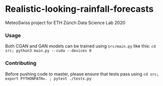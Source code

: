 # Realistic-looking-rainfall-forecasts
MeteoSwiss project for ETH Zürich Data Science Lab 2020

### Usage
Both CGAN and GAN models can be trained using `src/main.py` like this:
```cd src; python3 main.py --cuda --devices 0```


### Contributing
Before pushing code to master, please ensure that tests pass using 
```cd src; export PYTHONPATH=. ; pytest ./tests.py```
